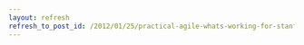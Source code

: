 ```yaml
---
layout: refresh
refresh_to_post_id: /2012/01/25/practical-agile-whats-working-for-stanford-blacklight-and-hydra-naomi-dushay
---
```

